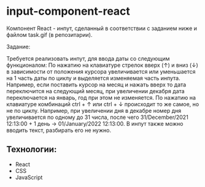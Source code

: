 # input-component-react

Компонент React - инпут, сделанный в соответствии с заданием ниже и файлом task.gif (в репозитарии).

Задание:

Требуется реализовать инпут, для ввода даты со следующим функционалом:
По нажатию на клавиатуре стрелок вверх (↑) и вниз (↓) в зависимости от положения курсора увеличивается или уменьшается на 1 часть даты по циклу и выделяется изменяемая часть инпута. Например, если поставить курсор на месяц и нажать вверх то дата переключится на следующий месяц, при увеличении декабря дата переключается на январь, год при этом не изменяется.
По нажатию на клавиатуре комбинаций ctrl + ↑ или ctrl + ↓ происходит то же самое, но не по циклу. Например, при увеличении дня в декабре номер дня увеличивается по одному до 31 числа, после чего 31/December/2021 12:13:00 + 1 день -> 01/January/2022 12:13:00.
В инпут также можно вводить текст, разбирать его не нужно. 

## Технологии:

* React
* CSS
* JavaScript
